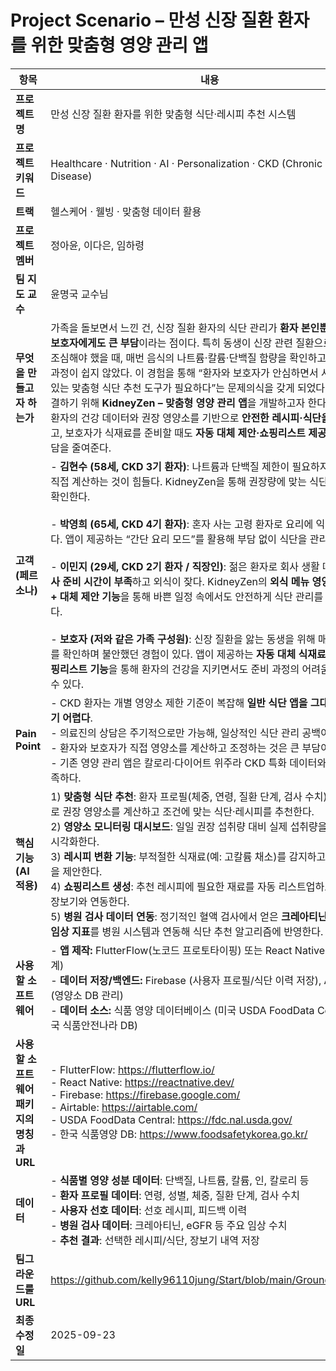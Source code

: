 # Project Scenario – 만성 신장 질환 환자를 위한 맞춤형 영양 관리 앱

| 항목 | 내용 |
|------|------|
| **프로젝트명** | 만성 신장 질환 환자를 위한 맞춤형 식단·레시피 추천 시스템 |
| **프로젝트 키워드** | Healthcare · Nutrition · AI · Personalization · CKD (Chronic Kidney Disease) |
| **트랙** | 헬스케어 · 웰빙 · 맞춤형 데이터 활용 |
| **프로젝트 멤버** | 정아윤, 이다은, 임하령 |
| **팀 지도 교수** | 윤명국 교수님 |
| **무엇을 만들고자 하는가** | 가족을 돌보면서 느낀 건, 신장 질환 환자의 식단 관리가 **환자 본인뿐 아니라 보호자에게도 큰 부담**이라는 점이다. 특히 동생이 신장 관련 질환으로 식단을 조심해야 했을 때, 매번 음식의 나트륨·칼륨·단백질 함량을 확인하고 계산하는 과정이 쉽지 않았다. 이 경험을 통해 “환자와 보호자가 안심하면서 사용할 수 있는 맞춤형 식단 추천 도구가 필요하다”는 문제의식을 갖게 되었다. 이를 해결하기 위해 **KidneyZen – 맞춤형 영양 관리 앱**을 개발하고자 한다. 이 앱은 환자의 건강 데이터와 권장 영양소를 기반으로 **안전한 레시피·식단을 추천**하고, 보호자가 식재료를 준비할 때도 **자동 대체 제안·쇼핑리스트 제공**을 통해 부담을 줄여준다. |
| **고객 (페르소나)** | - **김현수 (58세, CKD 3기 환자)**: 나트륨과 단백질 제한이 필요하지만 매번 직접 계산하는 것이 힘들다. KidneyZen을 통해 권장량에 맞는 식단을 쉽게 확인한다.<br><br>- **박영희 (65세, CKD 4기 환자)**: 혼자 사는 고령 환자로 요리에 익숙하지 않다. 앱이 제공하는 “간단 요리 모드”를 활용해 부담 없이 식단을 관리한다.<br><br>- **이민지 (29세, CKD 2기 환자 / 직장인)**: 젊은 환자로 회사 생활 때문에 **식사 준비 시간이 부족**하고 외식이 잦다. KidneyZen의 **외식 메뉴 영양소 분석 + 대체 제안 기능**을 통해 바쁜 일정 속에서도 안전하게 식단 관리를 할 수 있다.<br><br>- **보호자 (저와 같은 가족 구성원)**: 신장 질환을 앓는 동생을 위해 매번 성분표를 확인하며 불안했던 경험이 있다. 앱이 제공하는 **자동 대체 식재료 제안과 쇼핑리스트 기능**을 통해 환자의 건강을 지키면서도 준비 과정의 어려움을 줄일 수 있다. |
| **Pain Point** | - CKD 환자는 개별 영양소 제한 기준이 복잡해 **일반 식단 앱을 그대로 활용하기 어렵다**.<br>- 의료진의 상담은 주기적으로만 가능해, 일상적인 식단 관리 공백이 크다.<br>- 환자와 보호자가 직접 영양소를 계산하고 조정하는 것은 큰 부담이다.<br>- 기존 영양 관리 앱은 칼로리·다이어트 위주라 CKD 특화 데이터와 기능이 부족하다. |
| **핵심 기능 (AI 적용)** | 1) **맞춤형 식단 추천**: 환자 프로필(체중, 연령, 질환 단계, 검사 수치)을 기반으로 권장 영양소를 계산하고 조건에 맞는 식단·레시피를 추천한다.<br>2) **영양소 모니터링 대시보드**: 일일 권장 섭취량 대비 실제 섭취량을 그래프로 시각화한다.<br>3) **레시피 변환 기능**: 부적절한 식재료(예: 고칼륨 채소)를 감지하고 대체 식품을 제안한다.<br>4) **쇼핑리스트 생성**: 추천 레시피에 필요한 재료를 자동 리스트업하고 온라인 장보기와 연동한다.<br>5) **병원 검사 데이터 연동**: 정기적인 혈액 검사에서 얻은 **크레아티닌 수치 등 임상 지표**를 병원 시스템과 연동해 식단 추천 알고리즘에 반영한다. |
| **사용할 소프트웨어** | - **앱 제작:** FlutterFlow(노코드 프로토타이핑) 또는 React Native(고도화 단계)<br>- **데이터 저장/백엔드:** Firebase (사용자 프로필/식단 이력 저장), Airtable (영양소 DB 관리)<br>- **데이터 소스:** 식품 영양 데이터베이스 (미국 USDA FoodData Central, 한국 식품안전나라 DB) |
| **사용할 소프트웨어 패키지의 명칭과 URL** | - FlutterFlow: https://flutterflow.io/<br>- React Native: https://reactnative.dev/<br>- Firebase: https://firebase.google.com/<br>- Airtable: https://airtable.com/<br>- USDA FoodData Central: https://fdc.nal.usda.gov/<br>- 한국 식품영양 DB: https://www.foodsafetykorea.go.kr/ |
| **데이터** | - **식품별 영양 성분 데이터**: 단백질, 나트륨, 칼륨, 인, 칼로리 등<br>- **환자 프로필 데이터**: 연령, 성별, 체중, 질환 단계, 검사 수치<br>- **사용자 선호 데이터**: 선호 레시피, 피드백 이력<br>- **병원 검사 데이터**: 크레아티닌, eGFR 등 주요 임상 수치<br>- **추천 결과**: 선택한 레시피/식단, 장보기 내역 저장 |
| **팀그라운드룰 URL** | https://github.com/kelly96110jung/Start/blob/main/GroundRule.md |
| **최종 수정일** | 2025-09-23 |
